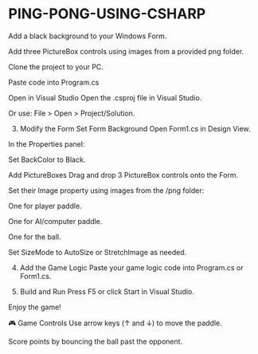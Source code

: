 # PING-PONG-USING-CSHARP
Add a black background to your Windows Form.

Add three PictureBox controls using images from a provided png folder.

Clone the project to your PC.

Paste code into Program.cs

 Open in Visual Studio
Open the .csproj file in Visual Studio.

Or use: File > Open > Project/Solution.

3. Modify the Form
Set Form Background
Open Form1.cs in Design View.

In the Properties panel:

Set BackColor to Black.

Add PictureBoxes
Drag and drop 3 PictureBox controls onto the Form.

Set their Image property using images from the /png folder:

One for player paddle.

One for AI/computer paddle.

One for the ball.

Set SizeMode to AutoSize or StretchImage as needed.

4. Add the Game Logic
Paste your game logic code into Program.cs or Form1.cs.

5. Build and Run
Press F5 or click Start in Visual Studio.

Enjoy the game!

🎮 Game Controls
Use arrow keys (↑ and ↓) to move the paddle.

Score points by bouncing the ball past the opponent.


